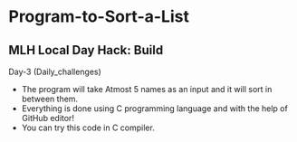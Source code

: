 # Program-to-Sort-a-List
## MLH Local Day Hack: Build
Day-3 (Daily_challenges)
* The program will take Atmost 5 names as an input and it will sort in between them.
* Everything is done using C programming language and with the help of GitHub editor!
* You can try this code in C compiler.
